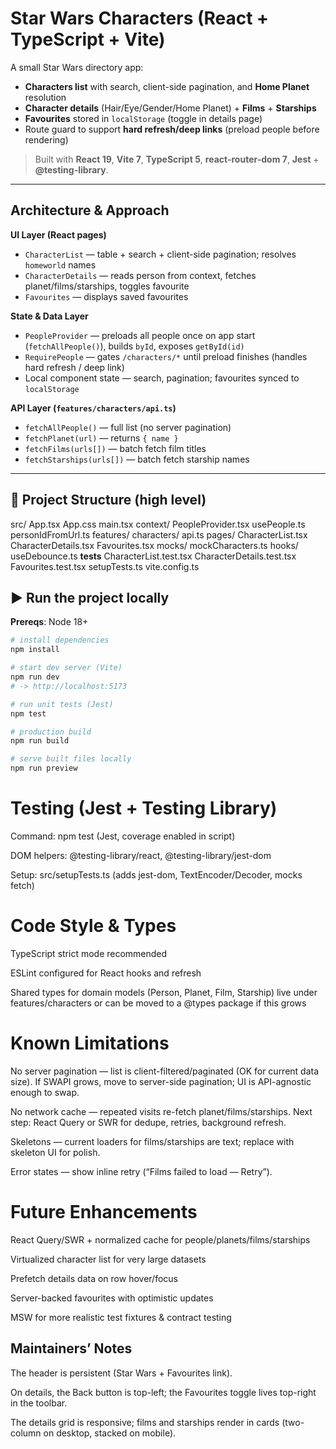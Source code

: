 # Star Wars Characters (React + TypeScript + Vite)

A small Star Wars directory app:

- **Characters list** with search, client-side pagination, and **Home Planet** resolution  
- **Character details** (Hair/Eye/Gender/Home Planet) + **Films** + **Starships**  
- **Favourites** stored in `localStorage` (toggle in details page)  
- Route guard to support **hard refresh/deep links** (preload people before rendering)

> Built with **React 19**, **Vite 7**, **TypeScript 5**, **react-router-dom 7**, **Jest** + **@testing-library**.

---

## Architecture & Approach

**UI Layer (React pages)**  
- `CharacterList` — table + search + client-side pagination; resolves `homeworld` names  
- `CharacterDetails` — reads person from context, fetches planet/films/starships, toggles favourite  
- `Favourites` — displays saved favourites

**State & Data Layer**  
- `PeopleProvider` — preloads all people once on app start (`fetchAllPeople()`), builds `byId`, exposes `getById(id)`  
- `RequirePeople` — gates `/characters/*` until preload finishes (handles hard refresh / deep link)  
- Local component state — search, pagination; favourites synced to `localStorage`

**API Layer (`features/characters/api.ts`)**  
- `fetchAllPeople()` — full list (no server pagination)  
- `fetchPlanet(url)` — returns `{ name }`  
- `fetchFilms(urls[])` — batch fetch film titles  
- `fetchStarships(urls[])` — batch fetch starship names

---

## 📂 Project Structure (high level)

src/
    App.tsx
    App.css
    main.tsx
    context/
        PeopleProvider.tsx
        usePeople.ts
        personIdFromUrl.ts
    features/
        characters/
            api.ts
            pages/
                CharacterList.tsx
                CharacterDetails.tsx
                Favourites.tsx
    mocks/
        mockCharacters.ts
    hooks/
        useDebounce.ts
    __tests__
        CharacterList.test.tsx
        CharacterDetails.test.tsx
        Favourites.test.tsx
    setupTests.ts
    vite.config.ts


## ▶️ Run the project locally

**Prereqs**: Node 18+

```bash
# install dependencies
npm install

# start dev server (Vite)
npm run dev
# -> http://localhost:5173

# run unit tests (Jest)
npm test

# production build
npm run build

# serve built files locally
npm run preview
```

# Testing (Jest + Testing Library)

Command: npm test (Jest, coverage enabled in script)

DOM helpers: @testing-library/react, @testing-library/jest-dom

Setup: src/setupTests.ts (adds jest-dom, TextEncoder/Decoder, mocks fetch)


# Code Style & Types

TypeScript strict mode recommended

ESLint configured for React hooks and refresh

Shared types for domain models (Person, Planet, Film, Starship) live under features/characters or can be moved to a @types package if this grows



# Known Limitations 

No server pagination — list is client-filtered/paginated (OK for current data size).
If SWAPI grows, move to server-side pagination; UI is API-agnostic enough to swap.

No network cache — repeated visits re-fetch planet/films/starships.
Next step: React Query or SWR for dedupe, retries, background refresh.

Skeletons — current loaders for films/starships are text; replace with skeleton UI for polish.

Error states — show inline retry (“Films failed to load — Retry”).


# Future Enhancements

React Query/SWR + normalized cache for people/planets/films/starships

Virtualized character list for very large datasets

Prefetch details data on row hover/focus

Server-backed favourites with optimistic updates

MSW for more realistic test fixtures & contract testing


## Maintainers’ Notes

The header is persistent (Star Wars + Favourites link).

On details, the Back button is top-left; the Favourites toggle lives top-right in the toolbar.

The details grid is responsive; films and starships render in cards (two-column on desktop, stacked on mobile).

